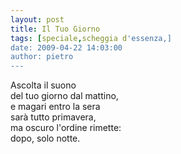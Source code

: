 ```yaml
---
layout: post
title: Il Tuo Giorno
tags: [speciale,scheggia d'essenza,]
date: 2009-04-22 14:03:00
author: pietro
---
```

Ascolta il suono<br/>del tuo giorno dal mattino,<br/>e magari entro la sera<br/>sarà tutto primavera,<br/>ma oscuro l'ordine rimette:<br/>dopo, solo notte.
